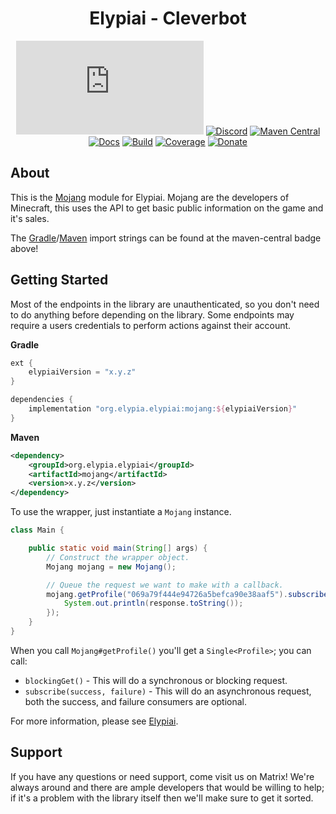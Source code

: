 <div align="center">

# Elypiai - Cleverbot
[![Matrix]][matrix-community] [![Discord]][discord-guild] [![Maven Central]][maven-page] [![Docs]][documentation] [![Build]][gitlab] [![Coverage]][gitlab] [![Donate]][elypia-donate]
</div>

## About
This is the [Mojang] module for Elypiai.
Mojang are the developers of Minecraft, this uses the API to get basic public information
on the game and it's sales.

The [Gradle]/[Maven] import strings can be found at the maven-central badge above!

## Getting Started
Most of the endpoints in the library are unauthenticated, so you don't need to do anything
before depending on the library. Some endpoints may require a users credentials to perform
actions against their account.

**Gradle**
```gradle
ext {
    elypiaiVersion = "x.y.z"
}

dependencies {
    implementation "org.elypia.elypiai:mojang:${elypiaiVersion}"
}
```

**Maven**
```xml
<dependency>
    <groupId>org.elypia.elypiai</groupId>
    <artifactId>mojang</artifactId>
    <version>x.y.z</version>
</dependency>
```

To use the wrapper, just instantiate a `Mojang` instance.

```java
class Main {

    public static void main(String[] args) {
        // Construct the wrapper object.
        Mojang mojang = new Mojang();

        // Queue the request we want to make with a callback.
        mojang.getProfile("069a79f444e94726a5befca90e38aaf5").subscribe((response) -> {
            System.out.println(response.toString());
        });
    }
}
```

When you call `Mojang#getProfile()` you'll get a `Single<Profile>`; you can call:
* `blockingGet()` - This will do a synchronous or blocking request.
* `subscribe(success, failure)` - This will do an asynchronous request, both the success, and failure consumers are optional.

For more information, please see [Elypiai].

## Support
If you have any questions or need support, come visit us on Matrix! We're always around and there are
ample developers that would be willing to help; if it's a problem with the library itself then we'll
make sure to get it sorted.

[matrix-community]: https://matrix.to/#/+elypia:matrix.org "Matrix Invite"
[discord-guild]: https://discord.gg/hprGMaM "Discord Invite"
[maven-page]: https://search.maven.org/artifact/org.elypia.elypiai/cleverbot "Maven Central"
[documentation]: https://elypia.gitlab.io/elypiai/com/elypia/elypiai/cleverbot/package-summary.html "Documentation"
[gitlab]: https://gitlab.com/Elypia/elypiai/commits/master "Repository on GitLab"
[elypia-donate]: https://elypia.org/donate "Donate to Elypia"
[Gradle]: https://gradle.org/ "Depend via Gradle"
[Maven]: https://maven.apache.org/ "Depend via Maven"
[Mojang]: https://wiki.vg/Mojang_API
[Elypiai]: https://gitlab.com/Elypia/elypiai "Elypiai Repository"

[Matrix]: https://img.shields.io/matrix/elypia:matrix.org?logo=matrix "Matrix Shield"
[Discord]: https://discord.com/api/guilds/184657525990359041/widget.png "Discord Shield"
[Maven Central]: https://img.shields.io/maven-central/v/org.elypia.elypiai/cleverbot "Download Shield"
[Docs]: https://img.shields.io/badge/docs-elypiai-blue.svg "Documentation Shield"
[Build]: https://gitlab.com/Elypia/elypiai/badges/master/pipeline.svg "GitLab Build Shield"
[Coverage]: https://gitlab.com/Elypia/elypiai/badges/master/coverage.svg "GitLab Coverage Shield"
[Donate]: https://img.shields.io/badge/donate-elypia-blueviolet "Donate Shield"
